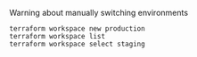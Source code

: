 Warning about manually switching environments

```
terraform workspace new production
terraform workspace list
terraform workspace select staging
```
